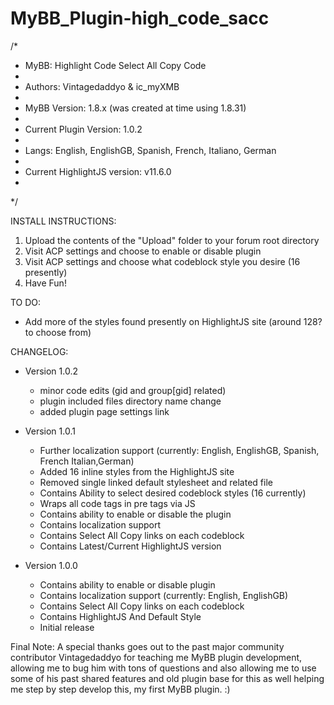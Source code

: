# MyBB_Plugin-high_code_sacc
 
/*
 * MyBB: Highlight Code Select All Copy Code
 * 
 * Authors: Vintagedaddyo & ic_myXMB
 *
 * MyBB Version: 1.8.x (was created at time using 1.8.31)
 *
 * Current Plugin Version: 1.0.2
 *
 * Langs: English, EnglishGB, Spanish, French, Italiano, German
 *
 * Current HighlightJS version:  v11.6.0
 *
 */


INSTALL INSTRUCTIONS:

 1) Upload the contents of the "Upload" folder to your forum root directory
 2) Visit ACP settings and choose to enable or disable plugin
 3) Visit ACP settings and choose what codeblock style you desire (16 presently)
 4) Have Fun!


TO DO:

  - Add more of the styles found presently on HighlightJS site (around 128? to choose from)


CHANGELOG:


- Version 1.0.2

   - minor code edits (gid and group[gid] related)
   - plugin included files directory name change
   - added plugin page settings link    

- Version 1.0.1

   - Further localization support (currently: English, EnglishGB, Spanish, French Italian,German)
   - Added 16 inline styles from the HighlightJS site
   - Removed single linked default stylesheet and related file
   - Contains Ability to select desired codeblock styles (16 currently)
   - Wraps all code tags in pre tags via JS
   - Contains ability to enable or disable the plugin
   - Contains localization support
   - Contains Select All Copy links on each codeblock
   - Contains Latest/Current HighlightJS version

- Version 1.0.0

   - Contains ability to enable or disable plugin
   - Contains localization support (currently: English, EnglishGB)
   - Contains Select All Copy links on each codeblock
   - Contains HighlightJS And Default Style
   - Initial release 

Final Note: A special thanks goes out to the past major community contributor Vintagedaddyo for teaching me MyBB plugin development, allowing me to bug him with tons of questions and also allowing me to use some of his past shared features and old plugin base for this as well helping me step by step develop this, my first MyBB plugin. :)

